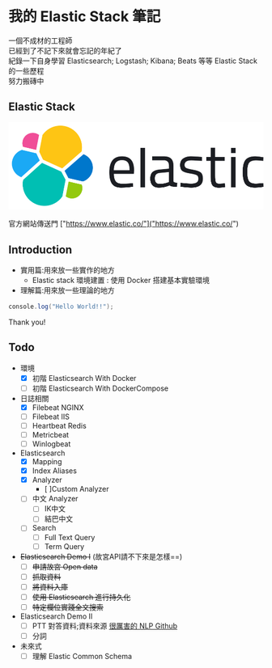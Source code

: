# 我的 Elastic Stack 筆記

一個不成材的工程師  
已經到了不記下來就會忘記的年紀了  
紀錄一下自身學習 Elasticsearch; Logstash; Kibana; Beats 等等 Elastic Stack 的一些歷程  
努力搬磚中  

## Elastic Stack

![elasticsearch_host](./.vuepress/public/elastic-logo.svg)

官方網站傳送門 ["https://www.elastic.co/"]("https://www.elastic.co/")

## Introduction

* 實用篇:用來放一些實作的地方
  * Elastic stack 環境建置 : 使用 Docker 搭建基本實驗環境
* 理解篇:用來放一些理論的地方

```C#
console.log("Hello World!!");
```

Thank you!

## Todo

* 環境
  - [X] 初階 Elasticsearch With Docker
  - [ ] 初階 Elasticsearch With DockerCompose
* 日誌相關
  - [X] Filebeat NGINX
  - [ ] Filebeat IIS
  - [ ] Heartbeat Redis
  - [ ] Metricbeat
  - [ ] Winlogbeat
* Elasticsearch
  - [X] Mapping
  - [X] Index Aliases
  - [X] Analyzer
    - [ ]Custom Analyzer
  - [ ] 中文 Analyzer
    - [ ] IK中文
    - [ ] 結巴中文
  - [ ] Search
    - [ ] Full Text Query
    - [ ] Term Query
* ~~Elasticsearch Demo I~~ (故宮API請不下來是怎樣==)
  - [ ] ~~申請故宮 Open data~~
  - [ ] ~~抓取資料~~
  - [ ] ~~將資料入庫~~
  - [ ] ~~使用 Elasticsearch 進行持久化~~
  - [ ] ~~特定欄位實踐全文搜索~~

* Elasticsearch Demo II
  - [ ] PTT 對答資料;資料來源 [很厲害的 NLP Github](https://github.com/zake7749)
  - [ ] 分詞
* 未來式
  - [ ] 理解 Elastic Common Schema
